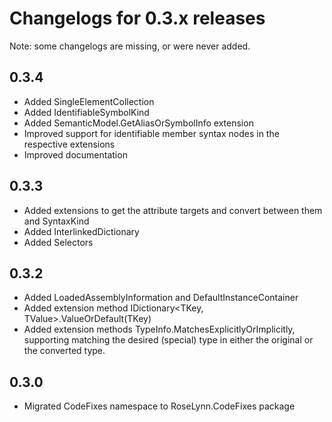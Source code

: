 # Changelogs for 0.3.x releases

Note: some changelogs are missing, or were never added. 

## 0.3.4
- Added SingleElementCollection
- Added IdentifiableSymbolKind
- Added SemanticModel.GetAliasOrSymbolInfo extension
- Improved support for identifiable member syntax nodes in the respective extensions
- Improved documentation

## 0.3.3
- Added extensions to get the attribute targets and convert between them and SyntaxKind
- Added InterlinkedDictionary
- Added Selectors

## 0.3.2
- Added LoadedAssemblyInformation and DefaultInstanceContainer
- Added extension method IDictionary<TKey, TValue>.ValueOrDefault(TKey)
- Added extension methods TypeInfo.MatchesExplicitlyOrImplicitly, supporting matching the desired (special) type in either the original or the converted type.

## 0.3.0
- Migrated CodeFixes namespace to RoseLynn.CodeFixes package

